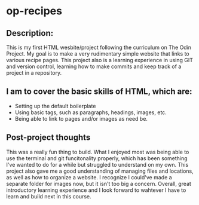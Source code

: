 # op-recipes

## Description:
This is my first HTML wesbite/project following the curriculum on The Odin Project.
My goal is to make a very rudimentary simple website that links to various recipe pages.
This project also is a learning experience in using GIT and version control, learning how to make commits and keep track of a project in a repository.

## I am to cover the basic skills of HTML, which are:
  - Setting up the default boilerplate
  - Using basic tags, such as paragraphs, headings, images, etc.
  - Being able to link to pages and/or images as need be.

## Post-project thoughts
This was a really fun thing to build. What I enjoyed most was being able to use the terminal and git funcitonality properly, which has been something I've wanted to do for a while but struggled to understand on my own. This project also gave me a good understanding of managing files and locations, as well as how to organize a website. I recognize I could've made a separate folder for images now, but it isn't too big a concern. Overall, great introductory learning experience and I look forward to wahtever I have to learn and build next in this course.
